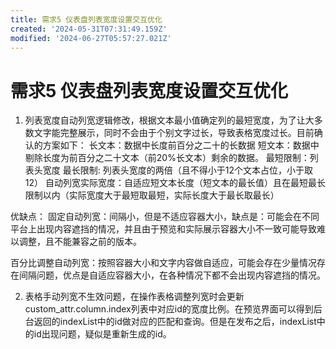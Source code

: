 ```yaml
---
title: 需求5 仪表盘列表宽度设置交互优化
created: '2024-05-31T07:31:49.159Z'
modified: '2024-06-27T05:57:27.021Z'
---
```


# 需求5 仪表盘列表宽度设置交互优化

1. 列表宽度自动列宽逻辑修改，根据文本最小值确定列的最短宽度，为了让大多数文字能完整展示，同时不会由于个别文字过长，导致表格宽度过长。目前确认的方案如下：
长文本：数据中长度前百分之二十的长数据
短文本：数据中剔除长度为前百分之二十文本（前20%长文本）剩余的数据。
最短限制：列表头宽度
最长限制: 列表头宽度的两倍（且不得小于12个文本占位，小于取12）
自动列宽实际宽度：自适应短文本长度（短文本的最长值）且在最短最长限制以内（实际宽度大于最短取最短，实际长度大于最长取最长）


优缺点：
固定自动列宽：间隔小，但是不适应容器大小，缺点是：可能会在不同平台上出现内容遮挡的情况，并且由于预览和实际展示容器大小不一致可能导致难以调整，且不能兼容之前的版本。

百分比调整自动列宽：按照容器大小和文字内容做自适应，可能会存在少量情况存在间隔问题，优点是自适应容器大小，在各种情况下都不会出现内容遮挡的情况。


2. 表格手动列宽不生效问题，在操作表格调整列宽时会更新custom_attr.column.index列表中对应id的宽度比例。在预览界面可以得到后台返回的indexList中的id做对应的匹配和查询。但是在发布之后，indexList中的id出现问题，疑似是重新生成的id。
